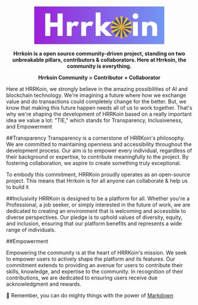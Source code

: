 <p align="center" dir="auto">
<img src="https://github.com/HRRKOIN/.github/blob/main/logo.png?raw=true" alt="Hrrkoin Logo" width="70%" style="max-width: 100%;">
</p>
<p align="center" dir="auto">
<b>Hrrkoin is a open source community-driven project, standing on two unbreakable pillars, contributors & collaborators. Here at Hrrkoin, the community is everything.</b>
</p>

<p align="center" dir="auto">
<b>Hrrkoin Community  = Contributor + Collaborator </b>
</p>


Here at HRRKoin, we strongly believe in the amazing possibilities of AI and blockchain technology. We're imagining a future where how we exchange value and do transactions could completely change for the better. But, we know that making this future happen needs all of us to work together. That's why we're shaping the development of HRRKoin based on a really important idea we value a lot: "TIE," which stands for Transparency, Inclusiveness, and Empowerment

##Transparency
Transparency is a cornerstone of HRRKoin's philosophy. We are committed to maintaining openness and accessibility throughout the development process. Our aim is to empower every individual, regardless of their background or expertise, to contribute meaningfully to the project. By fostering collaboration, we aspire to create something truly exceptional.

To embody this commitment, HRRKoin proudly operates as an open-source project. This means that Hrrkoin is for all anyone can collaborate & help us to build it

##Inclusivity
HRRKoin is designed to be a platform for all. Whether you're a Professional, a job seeker, or simply interested in the future of work, we are dedicated to creating an environment that is welcoming and accessible to diverse perspectives. Our pledge is to uphold values of diversity, equity, and inclusion, ensuring that our platform benefits and represents a wide range of individuals.

##Empowerment

Empowering the community is at the heart of HRRKoin's mission. We seek to empower users to actively shape the platform and its features. Our commitment extends to providing an avenue for users to contribute their skills, knowledge, and expertise to the community. In recognition of their contributions, we are dedicated to ensuring users receive due acknowledgment and rewards.


🧙 Remember, you can do mighty things with the power of [Markdown](https://docs.github.com/github/writing-on-github/getting-started-with-writing-and-formatting-on-github/basic-writing-and-formatting-syntax)

